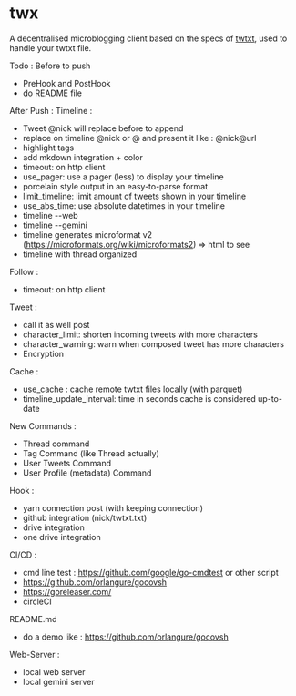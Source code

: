 # twx

A decentralised microblogging client based on the specs of [twtxt](https://dev.twtxt.net/), used to handle your twtxt file.


Todo :
Before to push
- PreHook and PostHook
- do README file

After Push :
Timeline : 
- Tweet @nick will replace before to append
- replace on timeline  @nick or @<nick url> and present it like : @nick@url
- highlight tags
- add mkdown integration + color
- timeout: on http client
- use_pager: use a pager (less) to display your timeline
- porcelain style output in an easy-to-parse format
- limit_timeline: limit amount of tweets shown in your timeline
- use_abs_time: use absolute datetimes in your timeline
- timeline --web
- timeline --gemini
- timeline generates microformat v2 (https://microformats.org/wiki/microformats2) => html to see
- timeline with thread organized

Follow : 
- timeout: on http client

Tweet :
- call it as well post
- character_limit: shorten incoming tweets with more characters
- character_warning: warn when composed tweet has more characters
- Encryption

Cache :
- use_cache : cache remote twtxt files locally (with parquet)
- timeline_update_interval: time in seconds cache is considered up-to-date

New Commands :
- Thread command
- Tag Command (like Thread actually)
- User Tweets Command
- User Profile (metadata) Command

Hook :
- yarn connection post (with keeping connection)
- github integration (nick/twtxt.txt)
- drive integration
- one drive integration 

CI/CD :
- cmd line test : https://github.com/google/go-cmdtest or other script
- https://github.com/orlangure/gocovsh
- https://goreleaser.com/
- circleCI


README.md
- do a demo like : https://github.com/orlangure/gocovsh

Web-Server :
- local web server
- local gemini server


